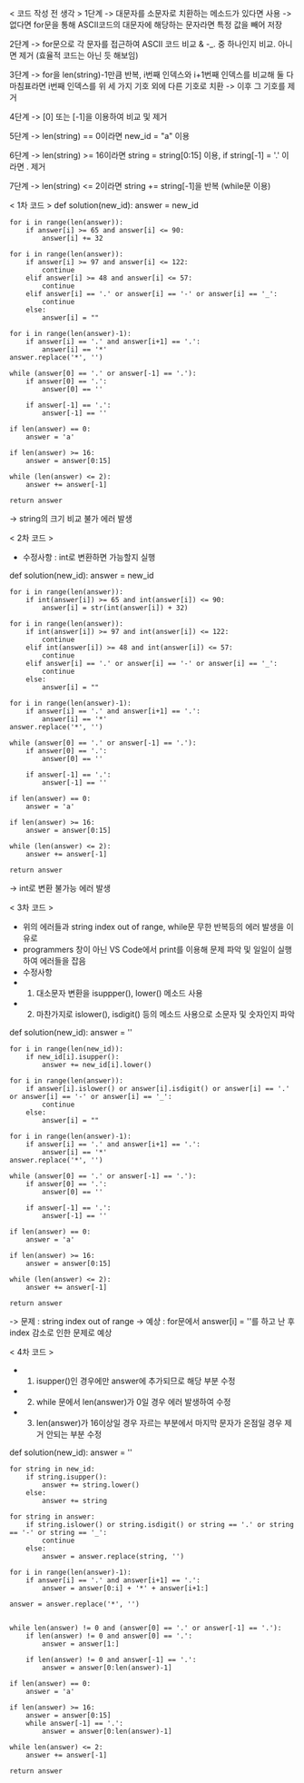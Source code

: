 < 코드 작성 전 생각 >
1단계
-> 대문자를 소문자로 치환하는 메소드가 있다면 사용
-> 없다면 for문을 통해 ASCII코드의 대문자에 해당하는 문자라면 특정 값을 빼어 저장

2단계
-> for문으로 각 문자를 접근하여 ASCII 코드 비교 & -_. 중 하나인지 비교. 아니면 제거 (효율적 코드는 아닌 듯 해보임)

3단계
-> for을 len(string)-1만큼 반복, i번째 인덱스와 i+1번째 인덱스를 비교해 둘 다 마침표라면 i번째 인덱스를 위 세 가지 기호 외에 다른 기호로 치환
-> 이후 그 기호를 제거

4단계
-> [0] 또는 [-1]을 이용하여 비교 및 제거

5단계
-> len(string) == 0이라면 new_id = "a" 이용

6단계
-> len(string) >= 16이라면 string = string[0:15] 이용, if string[-1] = '.' 이라면 . 제거

7단계
-> len(string) <= 2이라면 string += string[-1]을 반복 (while문 이용)


< 1차 코드 >
def solution(new_id):
    answer = new_id
    
    for i in range(len(answer)):
        if answer[i] >= 65 and answer[i] <= 90:
            answer[i] += 32
    
    for i in range(len(answer)):
        if answer[i] >= 97 and answer[i] <= 122:
            continue
        elif answer[i] >= 48 and answer[i] <= 57:
            continue
        elif answer[i] == '.' or answer[i] == '-' or answer[i] == '_':
            continue
        else:
            answer[i] = ""
    
    for i in range(len(answer)-1):
        if answer[i] == '.' and answer[i+1] == '.':
            answer[i] == '*'
    answer.replace('*', '')
    
    while (answer[0] == '.' or answer[-1] == '.'):
        if answer[0] == '.':
            answer[0] == ''
        
        if answer[-1] == '.':
            answer[-1] == ''
    
    if len(answer) == 0:
        answer = 'a'
    
    if len(answer) >= 16:
        answer = answer[0:15]
    
    while (len(answer) <= 2):
        answer += answer[-1]
    
    return answer

-> string의 크기 비교 불가 에러 발생

< 2차 코드 >
- 수정사항 : int로 변환하면 가능할지 실행

def solution(new_id):
    answer = new_id
    
    for i in range(len(answer)):
        if int(answer[i]) >= 65 and int(answer[i]) <= 90:
            answer[i] = str(int(answer[i]) + 32)
    
    for i in range(len(answer)):
        if int(answer[i]) >= 97 and int(answer[i]) <= 122:
            continue
        elif int(answer[i]) >= 48 and int(answer[i]) <= 57:
            continue
        elif answer[i] == '.' or answer[i] == '-' or answer[i] == '_':
            continue
        else:
            answer[i] = ""
    
    for i in range(len(answer)-1):
        if answer[i] == '.' and answer[i+1] == '.':
            answer[i] == '*'
    answer.replace('*', '')
    
    while (answer[0] == '.' or answer[-1] == '.'):
        if answer[0] == '.':
            answer[0] == ''
        
        if answer[-1] == '.':
            answer[-1] == ''
    
    if len(answer) == 0:
        answer = 'a'
    
    if len(answer) >= 16:
        answer = answer[0:15]
    
    while (len(answer) <= 2):
        answer += answer[-1]
    
    return answer

-> int로 변환 불가능 에러 발생

< 3차 코드 >
- 위의 에러들과 string index out of range, while문 무한 반복등의 에러 발생을 이유로
- programmers 창이 아닌 VS Code에서 print를 이용해 문제 파악 및 일일이 실행하여 에러들을 잡음
- 수정사항
- 1. 대소문자 변환을 isuppper(), lower() 메소드 사용
- 2. 마찬가지로 islower(), isdigit() 등의 메소드 사용으로 소문자 및 숫자인지 파악

def solution(new_id):
    answer = ''
    
    for i in range(len(new_id)):
        if new_id[i].isupper():
            answer += new_id[i].lower()
    
    for i in range(len(answer)):
        if answer[i].islower() or answer[i].isdigit() or answer[i] == '.' or answer[i] == '-' or answer[i] == '_':
            continue
        else:
            answer[i] = ""
    
    for i in range(len(answer)-1):
        if answer[i] == '.' and answer[i+1] == '.':
            answer[i] == '*'
    answer.replace('*', '')
    
    while (answer[0] == '.' or answer[-1] == '.'):
        if answer[0] == '.':
            answer[0] == ''
        
        if answer[-1] == '.':
            answer[-1] == ''
    
    if len(answer) == 0:
        answer = 'a'
    
    if len(answer) >= 16:
        answer = answer[0:15]
    
    while (len(answer) <= 2):
        answer += answer[-1]
    
    return answer

-> 문제 : string index out of range
-> 예상 : for문에서 answer[i] = ''를 하고 난 후 index 감소로 인한 문제로 예상

< 4차 코드 >
- 1. isupper()인 경우에만 answer에 추가되므로 해당 부분 수정
- 2. while 문에서 len(answer)가 0일 경우 에러 발생하여 수정
- 3. len(answer)가 16이상일 경우 자르는 부분에서 마지막 문자가 온점일 경우 제거 안되는 부분 수정

def solution(new_id):
    answer = ''
    
    for string in new_id:
        if string.isupper():
            answer += string.lower()
        else:
            answer += string
    
    for string in answer:
        if string.islower() or string.isdigit() or string == '.' or string == '-' or string == '_':
            continue
        else:
            answer = answer.replace(string, '')
    
    for i in range(len(answer)-1):
        if answer[i] == '.' and answer[i+1] == '.':
            answer = answer[0:i] + '*' + answer[i+1:]
    
    answer = answer.replace('*', '')

    
    while len(answer) != 0 and (answer[0] == '.' or answer[-1] == '.'):
        if len(answer) != 0 and answer[0] == '.':
            answer = answer[1:]
        
        if len(answer) != 0 and answer[-1] == '.':
            answer = answer[0:len(answer)-1]
    
    if len(answer) == 0:
        answer = 'a'
    
    if len(answer) >= 16:
        answer = answer[0:15]
        while answer[-1] == '.':
            answer = answer[0:len(answer)-1]
    
    while len(answer) <= 2:
        answer += answer[-1]
    
    return answer